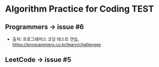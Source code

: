 # Algorithm Practice for Coding TEST
## Programmers -> issue #6
- 출처: 프로그래머스 코딩 테스트 연습, https://programmers.co.kr/learn/challenges
## LeetCode -> issue #5
